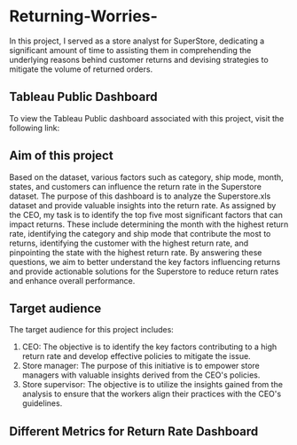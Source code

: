 # Returning-Worries-
In this project, I served as a store analyst for SuperStore, dedicating a significant amount of time to assisting them in comprehending the underlying reasons behind customer returns and devising strategies to mitigate the volume of returned orders.

## Tableau Public Dashboard
To view the Tableau Public dashboard associated with this project, visit the following link:

## Aim of this project
Based on the dataset, various factors such as category, ship mode, month, states, and customers can influence the return rate in the Superstore dataset. The purpose of this dashboard is to analyze the Superstore.xls dataset and provide valuable insights into the return rate. As assigned by the CEO, my task is to identify the top five most significant factors that can impact returns. These include determining the month with the highest return rate, identifying the category and ship mode that contribute the most to returns, identifying the customer with the highest return rate, and pinpointing the state with the highest return rate. By answering these questions, we aim to better understand the key factors influencing returns and provide actionable solutions for the Superstore to reduce return rates and enhance overall performance.
 ## Target audience
 The target audience for this project includes:
1. CEO: The objective is to identify the key factors contributing to a high return rate and develop effective policies to mitigate the issue.
2.	Store manager: The purpose of this initiative is to empower store managers with valuable insights derived from the CEO's policies.
3.	Store supervisor: The objective is to utilize the insights gained from the analysis to ensure that the workers align their practices with the CEO's guidelines.
## Different Metrics for Return Rate Dashboard

 
 
